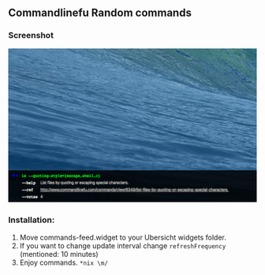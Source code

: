 ## Commandlinefu Random commands

### Screenshot
![Desktop Commands Feed](screenshot.png?raw=true)

### Installation:
1. Move commands-feed.widget to your Ubersicht widgets folder.
2. If you want to change update interval change `refreshFrequency` (mentioned: 10 minutes)
3. Enjoy commands. `*nix \m/`
